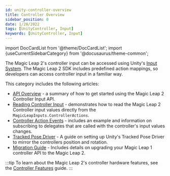 ```yaml
---
id: unity-controller-overview
title: Controller Overview
sidebar_position: 0
date: 1/28/2022
tags: [UnityController, Input]
keywords: [UnityController, Input]
---
```

import DocCardList from '@theme/DocCardList';
import {useCurrentSidebarCategory} from '@docusaurus/theme-common';

The Magic Leap 2's controller input can be accessed using Unity's [Input System](https://docs.unity3d.com/Packages/com.unity.inputsystem@1.0/manual/QuickStartGuide.html). The Magic Leap 2 SDK includes predefined action mappings, so developers can access controller input in a familiar way.

This category includes the following articles:

- [API Overview](/docs/guides/unity/input/controller/controller-api-overview.md) - a summary of how to get started using the Magic Leap 2 Controller Input API.
- [Reading Controller Input](/docs/guides/unity/input/controller/reading-controller-input.md) - demonstrates how to read the Magic Leap 2 Controller input values directly from the `MagicLeapInputs.ControllerActions`.
- [Controller Action Events](/docs/guides/unity/input/controller/controller-action-events.md) - includes an example and information on subscribing to delegates that are called with the controller's input values changes.
- [Tracked Pose Driver](/docs/guides/unity/input/controller/tracked-pose-driver-controller.md) - A guide on setting up Unity's Tracked Pose Driver to mirror the controllers position and rotation.
- [Migration Guide](/docs/guides/unity/input/controller/controller-porting-guide.md) - Includes details on upgrading your Magic Leap 1 controller API to the Magic Leap 2.

:::tip
To learn about the Magic Leap 2's controller hardware features, see the [Controller Features](/docs/guides/features/controller-features.md) guide.
:::

<DocCardList items={useCurrentSidebarCategory().items}/>
